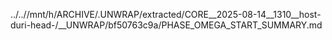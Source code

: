 ../..//mnt/h/ARCHIVE/.UNWRAP/extracted/CORE__2025-08-14__1310__host-duri-head-/__UNWRAP/bf50763c9a/PHASE_OMEGA_START_SUMMARY.md